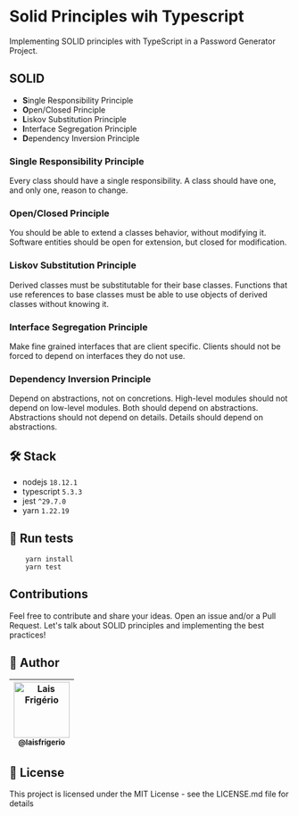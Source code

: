 # Solid Principles wih Typescript

Implementing SOLID principles with TypeScript in a Password Generator Project.

## SOLID

- **S**ingle Responsibility Principle
- **O**pen/Closed Principle
- **L**iskov Substitution Principle
- **I**nterface Segregation Principle
- **D**ependency Inversion Principle

### Single Responsibility Principle

Every class should have a single responsibility. A class should have one, and only one, reason to change.

### Open/Closed Principle

You should be able to extend a classes behavior, without modifying it. Software entities should be open for extension, but closed for modification.

### Liskov Substitution Principle

Derived classes must be substitutable for their base classes. Functions that use references to base classes must be able to use objects of derived classes without knowing it.

### Interface Segregation Principle

Make fine grained interfaces that are client specific. Clients should not be forced to depend on interfaces they do not use.

### Dependency Inversion Principle

Depend on abstractions, not on concretions. High-level modules should not depend on low-level modules. Both should depend on abstractions. Abstractions should not depend on details. Details should depend on abstractions.

## 🛠️ Stack

- nodejs `18.12.1`
- typescript `5.3.3`
- jest `^29.7.0`
- yarn `1.22.19`

## :gem: Run tests

```
    yarn install
    yarn test
```

## Contributions

Feel free to contribute and share your ideas. Open an issue and/or a Pull Request. Let's talk about SOLID principles and implementing the best practices!

## 👩 Author

| [<img src="https://avatars.githubusercontent.com/u/20709086?v=4" width="100px;" alt="Lais Frigério"/><br /><sub><b>@laisfrigerio</b></sub>](https://instagram.com/laisfrigerio/)<br /> |
| :------------------------------------------------------------------------------------------------------------------------------------------------------------------------------------: |

## 📄 License

This project is licensed under the MIT License - see the LICENSE.md file for details
